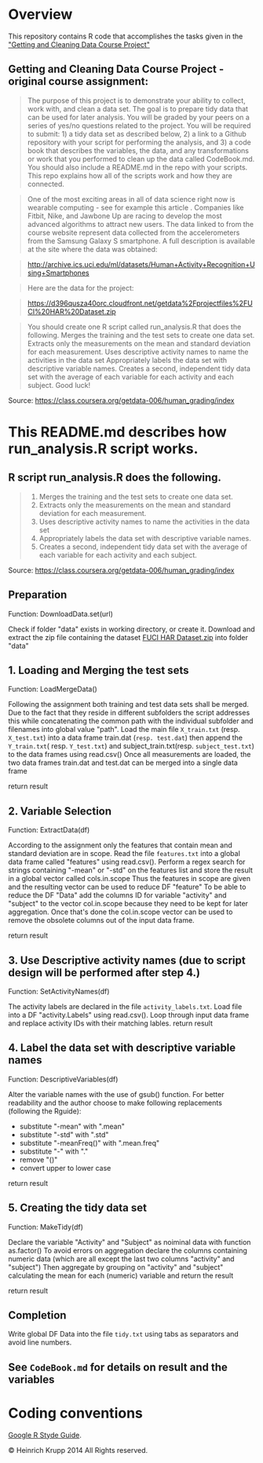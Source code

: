 # Overview
This repository contains R code that accomplishes the tasks given in the 
["Getting and Cleaning Data Course Project"](https://class.coursera.org/getdata-006/human_grading/index)


## Getting and Cleaning Data Course Project - original course assignment:

> The purpose of this project is to demonstrate your ability to collect, work with, and clean a data set. The goal is to prepare tidy data that can be used for later analysis. You will be graded by your peers on a series of yes/no questions related to the project. You will be required to submit: 1) a tidy data set as described below, 2) a link to a Github repository with your script for performing the analysis, and 3) a code book that describes the variables, the data, and any transformations or work that you performed to clean up the data called CodeBook.md. You should also include a README.md in the repo with your scripts. This repo explains how all of the scripts work and how they are connected.  

> One of the most exciting areas in all of data science right now is wearable computing - see for example this article . Companies like Fitbit, Nike, and Jawbone Up are racing to develop the most advanced algorithms to attract new users. The data linked to from the course website represent data collected from the accelerometers from the Samsung Galaxy S smartphone. A full description is available at the site where the data was obtained: 

> http://archive.ics.uci.edu/ml/datasets/Human+Activity+Recognition+Using+Smartphones 

> Here are the data for the project: 

> https://d396qusza40orc.cloudfront.net/getdata%2Fprojectfiles%2FUCI%20HAR%20Dataset.zip 

> You should create one R script called run_analysis.R that does the following. 
Merges the training and the test sets to create one data set.
Extracts only the measurements on the mean and standard deviation for each measurement. 
Uses descriptive activity names to name the activities in the data set
Appropriately labels the data set with descriptive variable names. 
Creates a second, independent tidy data set with the average of each variable for each activity and each subject. 
Good luck!

Source: https://class.coursera.org/getdata-006/human_grading/index

# This README.md describes how run_analysis.R script works.
## R script run_analysis.R does the following.
> 1. Merges the training and the test sets to create one data set.
> 2. Extracts only the measurements on the mean and standard deviation for each measurement. 
> 3. Uses descriptive activity names to name the activities in the data set
> 4. Appropriately labels the data set with descriptive variable names. 
> 5. Creates a second, independent tidy data set with the average of each variable for each activity and each subject. 

Source: https://class.coursera.org/getdata-006/human_grading/index

## Preparation
Function: DownloadData.set(url)

Check if folder "data" exists in working directory, or create it.
Download and extract the zip file containing the dataset [FUCI HAR Dataset.zip](https://d396qusza40orc.cloudfront.net/getdata%2Fprojectfiles%2FUCI%20HAR%20Dataset.zip) into folder "data"


## 1. Loading and Merging the test sets
Function: LoadMergeData()

Following the assignment both training and test data sets shall be merged.
Due to the fact that they reside in different subfolders the script addresses this while concatenating the common path with the individual subfolder and filenames into global value "path".
Load the main file `X_train.txt` (resp. `X_test.txt`) into a data frame train.dat (`resp. test.dat`)
then append the `Y_train.txt`( resp. `Y_test.txt`) and subject_train.txt(resp. `subject_test.txt`) to the data frames using read.csv()
Once all measurements are loaded, the two data frames train.dat and test.dat can be merged into a single data frame 

return result

## 2. Variable Selection 
Function: ExtractData(df)


According to the assignment only the features that contain mean and standard deviation are in scope.
Read the file `features.txt` into a global data frame called "features" using read.csv().
Perform a regex search for strings containing "-mean" or "-std" on the features list and store the result in a global vector called cols.in.scope
Thus the features in scope are given and the resulting vector can be used to reduce DF "feature"
To be able to reduce the DF "Data" add the columns ID for variable "activity" and "subject" to the vector col.in.scope
because they need to be kept for later aggregation.
Once that's done the col.in.scope vector can be used to remove the obsolete columns out of the input data frame.

return result

## 3. Use Descriptive activity names (due to script design will be performed after step 4.)
Function: SetActivityNames(df)

The activity labels are declared in the file `activity_labels.txt`.
Load file into a DF "activity.Labels" using read.csv().
Loop through input data frame and replace activity IDs with their matching lables.
return result

## 4. Label the data set with descriptive variable names
Function:  DescriptiveVariables(df)

Alter the variable names with the use of gsub() function.
For better readability and the author choose to make following replacements (following the Rguide):
* substitute "-mean" with ".mean"
* substitute "-std" with ".std"
* substitute "-meanFreq()" with ".mean.freq"
* substitute "-" with "."
* remove "()"
* convert upper to lower case

return result


## 5. Creating the tidy data set
Function:  MakeTidy(df)

Declare the variable "Activity" and "Subject" as noiminal data with function as.factor()
To avoid errors on aggregation declare the columns containing numeric data (which are all except the last two columns "activity" and "subject")
Then aggregate by grouping on "activity" and "subject" calculating the mean for each (numeric) variable and return the result

return result

## Completion
Write global DF Data into the file `tidy.txt` using tabs as separators and avoid line numbers.
 
 
## See `CodeBook.md` for details on result and the variables

# Coding conventions

[Google R Styde Guide](http://google-styleguide.googlecode.com/svn/trunk/Rguide.xml).

© Heinrich Krupp 2014 All Rights reserved.
